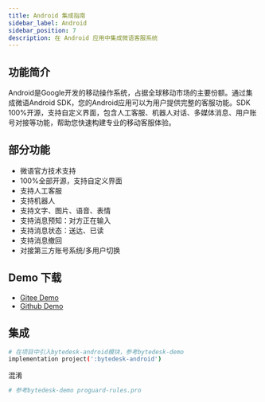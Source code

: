 ```yaml
---
title: Android 集成指南
sidebar_label: Android
sidebar_position: 7
description: 在 Android 应用中集成微语客服系统
---
```


## 功能简介

Android是Google开发的移动操作系统，占据全球移动市场的主要份额。通过集成微语Android SDK，您的Android应用可以为用户提供完整的客服功能。SDK 100%开源，支持自定义界面，包含人工客服、机器人对话、多媒体消息、用户账号对接等功能，帮助您快速构建专业的移动客服体验。

## 部分功能

- 微语官方技术支持
- 100%全部开源，支持自定义界面
- 支持人工客服
- 支持机器人
- 支持文字、图片、语音、表情
- 支持消息预知：对方正在输入
- 支持消息状态：送达、已读
- 支持消息撤回
- 对接第三方账号系统/多用户切换

## Demo 下载

- [Gitee Demo](https://gitee.com/270580156/bytedesk-android)
- [Github Demo](https://github.com/Bytedesk/bytedesk-android)

## 集成

```bash
# 在项目中引入bytedesk-android模块，参考bytedesk-demo
implementation project(':bytedesk-android')
```

混淆

```bash
# 参考bytedesk-demo proguard-rules.pro
```
